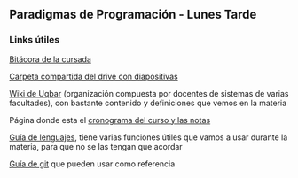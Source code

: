 ## Paradigmas de Programación - Lunes Tarde

### Links útiles
[Bitácora de la cursada](https://github.com/pdep-lunes-tarde/2024-clases)

[Carpeta compartida del drive con diapositivas](https://drive.google.com/drive/folders/1XDGUFNW0oXzkUHLZrokYgV8oTn1DYlrQ?usp=sharing)

[Wiki de Uqbar](https://wiki.uqbar.org/) (organización compuesta por docentes de sistemas de varias facultades), con bastante contenido y definiciones que vemos en la materia


Página donde esta el [cronograma del curso y las notas](https://www.pdep.com.ar/cursos/lunes-tarde)

[Guía de lenguajes](https://docs.google.com/document/u/1/d/e/2PACX-1vTlLkakSbp6ubcIq00PU4-Z96tg8CUSc8bO793_uftmiGjfkSn7Ug-F_y0-ieIWG6aWfuoHLJrRL8Fd/pub), tiene varias funciones útiles que vamos a usar durante la materia, para que no se las tengan que acordar

[Guía de git](https://docs.google.com/document/d/e/2PACX-1vRSEtfITqU5RbbHWAXrlVzRk72pMNm70Bfv0tzQNjRegBAx87laTuY4OkwUkb-YZXUPN0e0hP1Zly8j/pub) que pueden usar como referencia


<!--

**Here are some ideas to get you started:**

🙋‍♀️ A short introduction - what is your organization all about?
🌈 Contribution guidelines - how can the community get involved?
👩‍💻 Useful resources - where can the community find your docs? Is there anything else the community should know?
🍿 Fun facts - what does your team eat for breakfast?
🧙 Remember, you can do mighty things with the power of [Markdown](https://docs.github.com/github/writing-on-github/getting-started-with-writing-and-formatting-on-github/basic-writing-and-formatting-syntax)
-->
